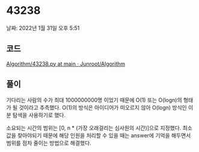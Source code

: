 # 43238

날짜: 2022년 1월 31일 오후 5:51

## 코드

[Algorithm/43238.py at main · Junroot/Algorithm](https://github.com/Junroot/Algorithm/blob/main/programmers/43238.py)

## 풀이

기다리는 사람의 수가 최대 1000000000명 이었기 때문에 O(1) 또는 O(logn)의 형태가 될 것이라고 추측했다. O(1)의 방식은 아이디어가 떠오르지 않아 O(logn) 방식인 이분 탐색을 사용하기로 했다.

소요되는 시간의 범위는 [0, n * (가장 오래걸리는 심사원의 시간)]으로 지정했다. 최소값을 찾아야되기 때문에 해당 인원을 처리할 수 있을 때는 answer에 기억을 해두면서 범위를 점차 줄이는 방법으로 해결했다.